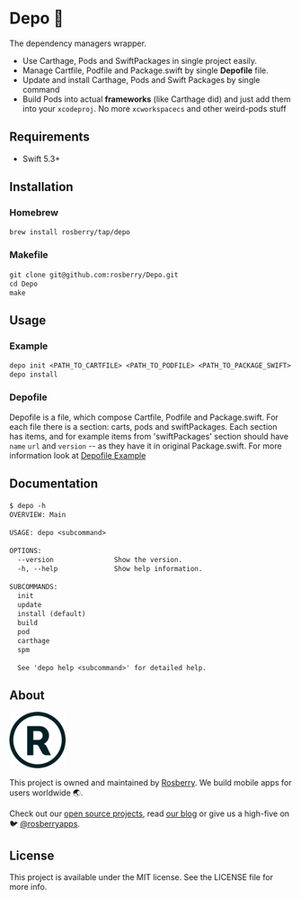 # Depo :station:
The dependency managers wrapper. 

+ Use Carthage, Pods and SwiftPackages in single project easily.
+ Manage Cartfile, Podfile and Package.swift by single **Depofile** file. 
+ Update and install Carthage, Pods and Swift Packages by single command
+ Build Pods into actual **frameworks** (like Carthage did) and just add them into your `xcodeproj`. No more `xcworkspacecs` and other weird-pods stuff

## Requirements

- Swift 5.3+

## Installation
### Homebrew
```
brew install rosberry/tap/depo
```

### Makefile
```
git clone git@github.com:rosberry/Depo.git
cd Depo
make
```

## Usage
### Example
```
depo init <PATH_TO_CARTFILE> <PATH_TO_PODFILE> <PATH_TO_PACKAGE_SWIFT>
depo install
```

### Depofile
Depofile is a file, which compose Cartfile, Podfile and Package.swift. For each file there is a section: carts, pods and swiftPackages. Each section has items, and for example items from 'swiftPackages' section should have `name` `url` and `version` -- as they have it in original Package.swift. For more information look at [Depofile Example](./DepofileExample.yaml)


## Documentation
```
$ depo -h
OVERVIEW: Main

USAGE: depo <subcommand>

OPTIONS:
  --version               Show the version.
  -h, --help              Show help information.

SUBCOMMANDS:
  init
  update
  install (default)
  build
  pod
  carthage
  spm

  See 'depo help <subcommand>' for detailed help.
```

## About

<img src="https://github.com/rosberry/Foundation/blob/master/Assets/full_logo.png?raw=true" height="100" />

This project is owned and maintained by [Rosberry](http://rosberry.com). We build mobile apps for users worldwide 🌏.

Check out our [open source projects](https://github.com/rosberry), read [our blog](https://medium.com/@Rosberry) or give us a high-five on 🐦 [@rosberryapps](http://twitter.com/RosberryApps).

## License

This project is available under the MIT license. See the LICENSE file for more info.
